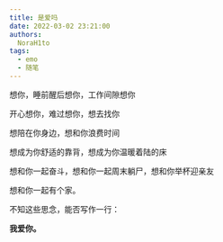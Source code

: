 ```yaml
---
title: 是爱吗
date: 2022-03-02 23:21:00
authors:
  NoraH1to
tags:
  - emo
  - 随笔
---
```


想你，睡前醒后想你，工作间隙想你

开心想你，难过想你，想去找你

想陪在你身边，想和你浪费时间

想成为你舒适的靠背，想成为你温暖着陆的床

想和你一起奋斗，想和你一起周末躺尸，想和你举杯迎亲友

想和你一起有个家。

不知这些思念，能否写作一行：

**我爱你。**